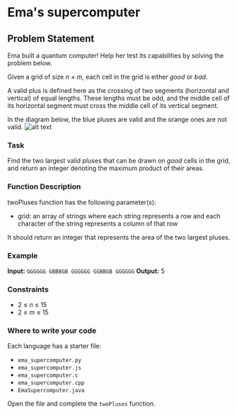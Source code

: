 # Ema's supercomputer

## Problem Statement

Ema built a quantum computer! Help her test its capabilities by solving the problem below.

Given a grid of size *n × m*, each cell in the grid is either *good* or *bad*.

A valid plus is defined here as the crossing of two segments (horizontal and vertical) of equal lengths. These lengths must be odd, and the middle cell of its horizontal segment must cross the middle cell of its vertical segment.

In the diagram below, the blue pluses are valid and the orange ones are not valid.
![alt text](image_url)

### Task

Find the two largest valid pluses that can be drawn on *good* cells in the grid, and return an integer denoting the maximum product of their areas.

### Function Description

twoPluses function has the following parameter(s):
- grid: an array of strings where each string represents a row and each character of the string represents a column of that row

It should return an integer that represents the area of the two largest pluses.

### Example

**Input:**
`
GGGGGG
GBBBGB
GGGGGG
GGBBGB
GGGGGG
`
**Output:** 5

### Constraints

- 2 ≤ *n* ≤ 15
- 2 ≤ *m* ≤ 15

### Where to write your code

Each language has a starter file:
- `ema_supercomputer.py`
- `ema_supercomputer.js`
- `ema_supercomputer.c`
- `ema_supercomputer.cpp`
- `EmaSupercomputer.java`

Open the file and complete the `twoPluses` function.